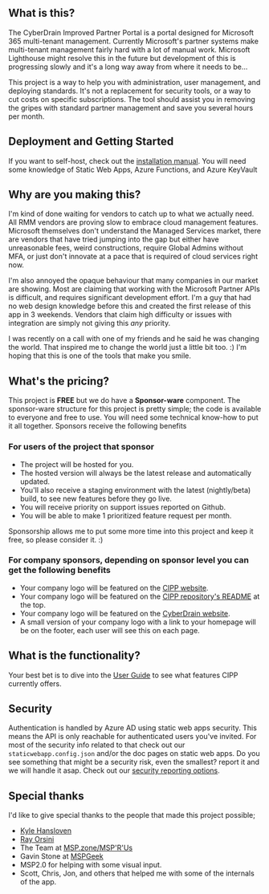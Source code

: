 <!-- markdownlint-disable-next-line MD041 -->
## What is this?

The CyberDrain Improved Partner Portal is a portal designed for Microsoft 365 multi-tenant management. Currently Microsoft's partner systems make multi-tenant management fairly hard with a lot of manual work. Microsoft Lighthouse might resolve this in the future but development of this is progressing slowly and it's a long way away from where it needs to be...

This project is a way to help you with administration, user management, and deploying standards. It's not a replacement for security tools, or a way to cut costs on specific subscriptions. The tool should assist you in removing the gripes with standard partner management and save you several hours per month.

## Deployment and Getting Started

If you want to self-host, check out the [installation manual](/docs/user/installation/). You will need some knowledge of Static Web Apps, Azure Functions, and Azure KeyVault

## Why are you making this?

I'm kind of done waiting for vendors to catch up to what we actually need. All RMM vendors are proving slow to embrace cloud management features. Microsoft themselves don't understand the Managed Services market, there are vendors that have tried jumping into the gap but either have unreasonable fees, weird constructions, require Global Admins without MFA, or just don't innovate at a pace that is required of cloud services right now.

I'm also annoyed the opaque behaviour that many companies in our market are showing. Most are claiming that working with the Microsoft Partner APIs is difficult, and requires significant development effort. I'm a guy that had no web design knowledge before this and created the first release of this app in 3 weekends. Vendors that claim high difficulty or issues with integration are simply not giving this *any* priority.

I was recently on a call with one of my friends and he said he was changing the world. That inspired me to change the world just a little bit too. :) I'm hoping that this is one of the tools that make you smile.

## What's the pricing?

This project is **FREE** but we do have a **Sponsor-ware** component. The sponsor-ware structure for this project is pretty simple; the code is available to everyone and free to use. You will need some technical know-how to put it all together. Sponsors receive the following benefits

### For users of the project that sponsor

- The project will be hosted for you.
- The hosted version will always be the latest release and automatically updated.
- You'll also receive a staging environment with the latest (nightly/beta) build, to see new features before they go live.
- You will receive priority on support issues reported on Github.
- You will be able to make 1 prioritized feature request per month.

Sponsorship allows me to put some more time into this project and keep it free, so please consider it. :)

### For company sponsors, depending on sponsor level you can get the following benefits

- Your company logo will be featured on the [CIPP website](https://cipp.app).
- Your company logo will be featured on the [CIPP repository's README](https://github.com/KelvinTegelaar/CIPP) at the top.
- Your company logo will be featured on the [CyberDrain website](https://cyberdrain.com).
- A small version of your company logo with a link to your homepage will be on the footer, each user will see this on each page.

## What is the functionality?

Your best bet is to dive into the [User Guide](/docs/user/) to see what features CIPP currently offers.

## Security

Authentication is handled by Azure AD using static web apps security. This means the API is only reachable for authenticated users you've invited. For most of the security info related to that check out our `staticwebapp.config.json` and/or the doc pages on static web apps. Do you see something that might be a security risk, even the smallest? report it and we will handle it asap. Check out our [security reporting options](/docs/user/security/).

## Special thanks

I'd like to give special thanks to the people that made this project possible;

- [Kyle Hansloven](https://huntress.com)
- [Ray Orsini](https://oit.co)
- The Team at [MSP.zone/MSP'R'Us](https://msp.zone)
- Gavin Stone at [MSPGeek](https://mspgeek.org)
- MSP2.0 for helping with some visual input.
- Scott, Chris, Jon, and others that helped me with some of the internals of the app.
